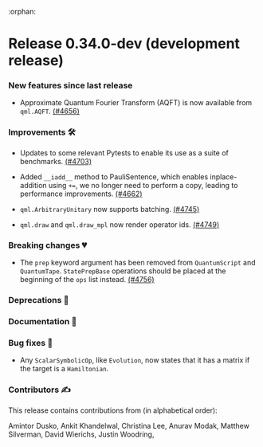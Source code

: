 :orphan:

# Release 0.34.0-dev (development release)

<h3>New features since last release</h3>

* Approximate Quantum Fourier Transform (AQFT) is now available from `qml.AQFT`.
  [(#4656)](https://github.com/PennyLaneAI/pennylane/pull/4656)

<h3>Improvements 🛠</h3>

* Updates to some relevant Pytests to enable its use as a suite of benchmarks.
  [(#4703)](https://github.com/PennyLaneAI/pennylane/pull/4703)

* Added `__iadd__` method to PauliSentence, which enables inplace-addition using `+=`, we no longer need to perform a copy, leading to performance improvements.
[(#4662)](https://github.com/PennyLaneAI/pennylane/pull/4662) 

* `qml.ArbitraryUnitary` now supports batching.
  [(#4745)](https://github.com/PennyLaneAI/pennylane/pull/4745)

* `qml.draw` and `qml.draw_mpl` now render operator ids.
  [(#4749)](https://github.com/PennyLaneAI/pennylane/pull/4749)

<h3>Breaking changes 💔</h3>

* The `prep` keyword argument has been removed from `QuantumScript` and `QuantumTape`.
  ``StatePrepBase`` operations should be placed at the beginning of the `ops` list instead.
  [(#4756)](https://github.com/PennyLaneAI/pennylane/pull/4756)

<h3>Deprecations 👋</h3>

<h3>Documentation 📝</h3>

<h3>Bug fixes 🐛</h3>

* Any `ScalarSymbolicOp`, like `Evolution`, now states that it has a matrix if the target
  is a `Hamiltonian`.

<h3>Contributors ✍️</h3>

This release contains contributions from (in alphabetical order):

Amintor Dusko,
Ankit Khandelwal,
Christina Lee,
Anurav Modak,
Matthew Silverman,
David Wierichs,
Justin Woodring,
